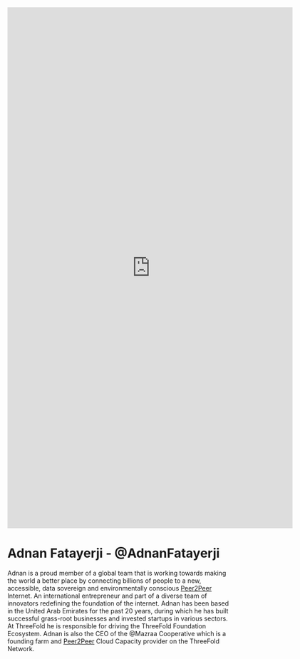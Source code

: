 <iframe src="https://player.vimeo.com/video/413151305" width="640" height="1170" frameborder="0" allow="autoplay; fullscreen" allowfullscreen></iframe>

# Adnan Fatayerji - @AdnanFatayerji

Adnan is a proud member of a global team that is working towards making the world a better place by connecting billions of people to a new, accessible, data sovereign and environmentally conscious [Peer2Peer](threefold__peer2peer) Internet. An international entrepreneur and part of a diverse team of innovators redefining the foundation of the internet. Adnan has been based in the United Arab Emirates for the past 20 years, during which he has built successful grass-root businesses and invested startups in various sectors. At ThreeFold he is responsible for driving the ThreeFold Foundation Ecosystem. Adnan is also the CEO of the @Mazraa Cooperative which is a founding farm and [Peer2Peer](threefold__peer2peer) Cloud Capacity provider on the ThreeFold Network.